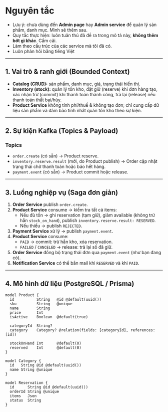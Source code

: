 # Nguyên tắc

- Lưu ý: chưa dùng đến **Admin page** hay **Admin service** để quản lý sản phẩm, danh mục. Mình sẽ thêm sau.
- Quy tắc thực hiện: luôn tuân thủ đã đề ra trong mô tả này, **không thêm bớt gì khác**. Cấm cãi.
- Làm theo cấu trúc của các service mà tôi đã có.
- Luôn phản hồi bằng tiếng Việt
---

## 1. Vai trò & ranh giới (Bounded Context)

- **Catalog (CRUD):** sản phẩm, danh mục, giá, trạng thái hiển thị.
- **Inventory (stock):** quản lý tồn kho, đặt giữ (reserve) khi đơn hàng tạo, xác nhận trừ (commit) khi thanh toán thành công, trả lại (release) nếu thanh toán thất bại/hủy.
- **Product Service** không tính phí/thuế & không tạo đơn; chỉ cung cấp dữ liệu sản phẩm và đảm bảo tính nhất quán tồn kho theo sự kiện.

---

## 2. Sự kiện Kafka (Topics & Payload)

### Topics
- `order.create` (có sẵn) → Product reserve.
- `inventory.reserve.result` (mới, do Product publish) → Order cập nhật trạng thái chờ thanh toán hoặc báo hết hàng.
- `payment.event` (có sẵn) → Product commit hoặc release.

---

## 3. Luồng nghiệp vụ (Saga đơn giản)

1. **Order Service** publish `order.create`.
2. **Product Service** consume → kiểm tra tất cả items:
    - Nếu đủ tồn → ghi reservation (tạm giữ), giảm available (không trừ hẳn `stock_on_hand`), publish `inventory.reserve.result: RESERVED`.
    - Nếu thiếu → publish `REJECTED`.
3. **Payment Service** xử lý → publish `payment.event`.
4. **Product Service** consume:
    - `PAID` → commit: trừ hẳn kho, xóa reservation.
    - `FAILED` / `CANCELED` → release: trả lại số đã giữ.
5. **Order Service** đồng bộ trạng thái đơn qua `payment.event` (như bạn đang có).
6. **Notification Service** có thể bắn mail khi `RESERVED` và khi `PAID`.

---

## 4. Mô hình dữ liệu (PostgreSQL / Prisma)

```prisma
model Product {
  id          String   @id @default(uuid())
  sku         String   @unique
  name        String
  price       Int
  isActive    Boolean  @default(true)

  categoryId  String?
  category    Category? @relation(fields: [categoryId], references: [id])

  stockOnHand Int      @default(0)
  reserved    Int      @default(0)
}

model Category {
  id   String @id @default(uuid())
  name String @unique
}

model Reservation {
  id      String @id @default(uuid())
  orderId String @unique
  items   Json
  status  String
}
```
